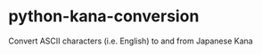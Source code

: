 python-kana-conversion
======================

Convert ASCII characters (i.e. English) to and from Japanese Kana
